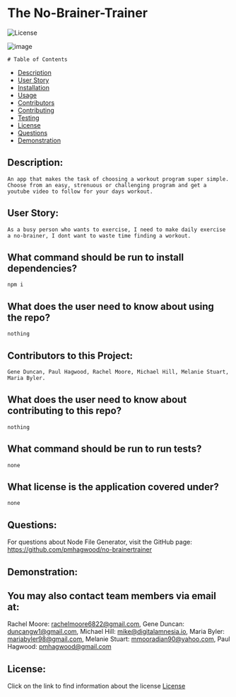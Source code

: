 

  # The No-Brainer-Trainer

  ![License](https://img.shields.io/badge/License--blue.svg "License Badge")
  
![image](https://user-images.githubusercontent.com/68473729/102289384-847eec00-3f0c-11eb-908e-e42441e44fb5.png)

    # Table of Contents

* [Description](#description)
* [User Story](#user-story)
* [Installation](#what-command-should-be-run-to-install-dependencies)
* [Usage](#what-does-the-user-need-to-know-about-using-the-repo)
* [Contributors](#contributors-to-this-project)
* [Contributing](#what-does-the-user-need-to-know-about-contributing-to-this-repo)
* [Testing](#what-command-should-be-run-to-run-tests)
* [License](#what-license-is-the-application-covered-under)
* [Questions](#questions)
* [Demonstration](#demonstration)
    

## Description:
    An app that makes the task of choosing a workout program super simple. Choose from an easy, strenuous or challenging program and get a youtube video to follow for your days workout.

## User Story:
    As a busy person who wants to exercise, I need to make daily exercise a no-brainer, I dont want to waste time finding a workout.

## What command should be run to install dependencies?
    npm i

## What does the user need to know about using the repo?
    nothing

## Contributors to this Project:
    Gene Duncan, Paul Hagwood, Rachel Moore, Michael Hill, Melanie Stuart, Maria Byler.

## What does the user need to know about contributing to this repo?
    nothing

## What command should be run to run tests?
    none

## What license is the application covered under?
    none

## Questions:
For questions about Node File Generator, visit the GitHub page:
    https://github.com/pmhagwood/no-brainertrainer

## Demonstration:
  
  ## You may also contact team members via email at:
  Rachel Moore: rachelmoore6822@gmail.com,
  Gene Duncan: duncangw1@gmail.com,
  Michael Hill: mike@digitalamnesia.io,
  Maria Byler: mariabyler98@gmail.com,
  Melanie Stuart: mmooradian90@yahoo.com,
  Paul Hagwood: pmhagwood@gmail.com

  
  ## License:
  Click on the link to find information about the license
  [License](https://opensource.org/licenses/)
